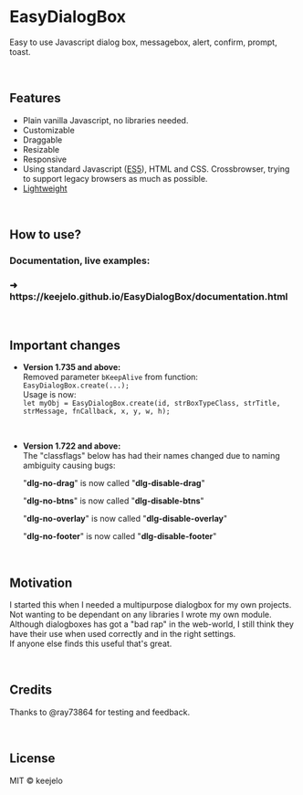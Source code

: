 # EasyDialogBox
Easy to use Javascript dialog box, messagebox, alert, confirm, prompt, toast.

<br />

## Features
- Plain vanilla Javascript, no libraries needed.
- Customizable
- Draggable
- Resizable
- Responsive
- Using standard Javascript (<a href="https://www.google.com/search?q=ecmascript+5" title="https://www.google.com/search?q=ecmascript+5">ES5</a>), HTML and CSS. Crossbrowser, trying to support legacy browsers as much as possible. 
- <a href="https://github.com/keejelo/EasyDialogBox/tree/master/js" title="Minified version, smaller size">Lightweight</a>

<br />

## How to use?
### Documentation, live examples:
<h3>&#10140;&nbsp; https://keejelo.github.io/EasyDialogBox/documentation.html</h3>

<br />

## Important changes
- <b>Version 1.735 and above:</b><br />
  Removed parameter <code>bKeepAlive</code> from function: <code>EasyDialogBox.create(...);</code>
  <br />
  Usage is now:<br />
  <code>let myObj = EasyDialogBox.create(id, strBoxTypeClass, strTitle, strMessage, fnCallback, x, y, w, h);</code>
  
  <br />
  
- <b>Version 1.722 and above:</b><br />
  The "classflags" below has had their names changed due to naming ambiguity causing bugs:

  "<b>dlg-no-drag</b>" is now called "<b>dlg-disable-drag</b>"
  
  "<b>dlg-no-btns</b>" is now called "<b>dlg-disable-btns</b>"
  
  "<b>dlg-no-overlay</b>" is now called "<b>dlg-disable-overlay</b>"
  
  "<b>dlg-no-footer</b>" is now called "<b>dlg-disable-footer</b>"

<br />

## Motivation
I started this when I needed a multipurpose dialogbox for my own projects. Not wanting to be dependant on any libraries I wrote my own module.
Although dialogboxes has got a "bad rap" in the web-world, I still think they have their use when used correctly and in the right settings.<br />
If anyone else finds this useful that's great.

<br />

## Credits
Thanks to @ray73864 for testing and feedback.

<br />

## License
MIT &copy; keejelo
